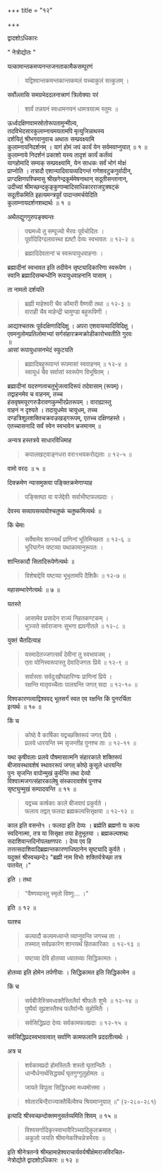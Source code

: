 +++
title = "१२"

+++
  
द्वादशोऽधिकारः  
  
" नेत्रोद्योतः "  
  
यत्कामान्तकमप्यनन्तजनताकामैकसम्पूरणं   
>  यद्विश्वान्तकमन्तकान्तकमलं यच्चाकुलं सत्कुलम् ।  
  
सर्वोल्लासि समग्रभेददलनात्त्राणं त्रिलोक्याः परं   
> शार्वं तन्नयनं स्वधामनयनं धामत्रयात्म स्तुमः ॥  
  
ऊर्ध्वदक्षिणवामस्रोतोरूपतामुन्मील्य,   
तदविभेदसारकुलाम्नायमयतामपि मृत्युजिन्नाथस्य  
दर्शयितुं श्रीभगवानुवाच अथातः सम्प्रवक्ष्यामि   
कुलाम्नायनिदर्शनम् । यागं होमं जपं कार्यं येन सर्वमवाप्नुयात् ॥ १ ॥   
कुलाम्नाये निदर्शनं प्रकाशो यस्य तादृशं कार्यं कर्तंव्यं   
यागहोमादि सम्यक् सम्प्रवक्ष्यामि, येन साधकः सर्वं भोगं मोक्षं   
प्राप्नोति । तत्रादौ एशान्यादिवायव्यदिगन्तं गणेशवटुकगुर्वादीन्,  
प्राग्दक्षिणपश्चिमासु श्रीखगेन्द्रकूर्ममेषनाथान् सदूतीसन्तानान्,   
उदीच्यां श्रीमच्छन्दकुङ्कुणाम्बादिसाधिकारराजपुत्रषट्कं   
सदूतीकमिति इहत्यमन्त्रपूर्वं पादान्तमर्चयेदिति   
कुलाम्नायदर्शनशब्दार्थः ॥ १ ॥  
  
अथैतद्युगगुरुपङ्क्यन्तः   
  
  
> पद्ममध्ये तु सम्पूज्यो भैरवः पूर्वचोदितः ।  
> पूर्वादिदिग्दलावस्था ह्यष्टौ देव्यः स्वभावतः ॥ १२-२ ॥  
  
  
> ब्रह्मादिदेवतानां च स्वरूपायुधवाहनाः ।  
  
ब्रह्मादीनां स्वभावत इति तदीयेन सृष्ट्यादिकारिणा स्वरूपेण ।   
स्वानि ब्रह्मादिसम्बन्धीनि रूपायुधवाहनानि यासाम् ।  
  
ता नामतो दर्शयति  
  
  
> ब्रह्मी माहेश्वरी चैव कौमारी वैष्णवी तथा ॥ १२-३ ॥  
> वाराही चैव माहेन्द्री चामुण्डा बहुरूपिणी ।  
  
  
आद्याश्चतस्रः पूर्वदक्षिणादिदिक्षु । अपरा एशवायव्यादिविदिक्षु ।   
एवमनुलोमप्रतिलोमाभ्यां सर्गसंहारक्रमक्रोडीकारोभवतीति गुरवः   
॥   
आसां रूपायुधासनभेदं स्फुटयति   
  
  
> ब्रह्मादिबहुरूपान्तं रूपमासां स्ववाहनम् ॥ १२-४ ॥  
> स्वायुधं चैव सर्वासां स्वरूपेण विभूषितम् ।  
  
  
ब्रह्मादीनां यदरुणत्वचतुर्भुजत्वादिरूपं तदेवासाम् (रूपम्)।   
तद्वाहनमेव च वाहनम्, तच्च   
हंसवृषमयूरगरुडैरावणकुम्भीरप्रेतरूपम् । वाराह्यास्तु   
वाहनं न दृश्यते । तदायुधमेव चायुधम्, तच्च   
दण्डत्रिशूलशक्तिचक्रवज्रखड्गरूपम्, एतच्च दक्षिणहस्ते ।  
एतच्चासनादि सर्वं स्वेन स्वभावेन भ्रजमानम् ॥   
  
अन्यत्र हस्तत्रये साधारविधिमाह   
  
  
> कपालखट्वाङ्गधरा वरा१भयकरोद्यताः ॥ १२-५ ॥   
  
वामो वरदः ॥ ५ ॥  
  
दिक्क्रमेण न्यासमुक्त्वा पङ्क्तिक्रमेणाप्याह   
  
  
> पङ्क्तिष्ठा वा यजेद्देवीः सर्वाभीष्टफलप्रदाः ।  
  
  
देवस्य सव्यापसव्ययोश्चतुष्कं चतुष्कमित्यर्थः ॥  
  
किं चेमाः   
  
  
> सर्वेषामेव शान्त्यर्थं प्राणिनां भूतिमिच्छता ॥ १२-६ ॥   
> भूरियागेन यष्टव्या यथाकामानुरूपतः ।  
  
  
शान्तिकादौ सितादिरूपेणेत्यर्थः ॥  
  
  
> विशेषाद्देवि यष्टव्या भूभृतामपि दैशिकैः ॥ १२-७ ॥  
  
  
महासम्भारेणेत्यर्थः ॥ ७ ॥  
  
यतस्ते   
  
  
> आसामेव प्रसादेन राज्यं निहतकण्टकम् ।  
> भुञ्जते सर्वराजानः सुभगा ह्यवनीतले ॥ १२-८ ॥  
  
  
युक्तं चैतदित्याह  
  
  
> यस्मादेतज्जगत्सर्वं देवीनां तु स्वभावजम् ।  
> एता योनिस्वरूपास्तु देवादिजगतः प्रिये ॥ १२-९ ॥  
  
> सर्वास्ताः सर्वदुःखौघहारिण्यः प्राणिनां प्रिये ।  
> रक्षन्ति मातृवच्चैताः पालयन्ति जगत् सदा ॥ १२-१० ॥  
  
  
विश्वकारणत्वाद्विश्ववद् भूतसर्गं स्वत एव रक्षन्ति किं पुनरर्चिता   
इत्यर्थः ॥ १० ॥  
  
किं च   
  
  
> कोष्ठे वै कार्षिका यद्वच्छक्तिरूपं जगत् प्रिये ।  
> प्रलये धारयन्ति स्म सृजन्तीह पुनश्च ताः ॥ १२-११ ॥  
  
  
यथा कृषीवलाः प्रलये पौषमासात्मनि संहारकाले शक्तिरूपं   
बीजावस्थावशेषं स्थावररूपं जगत् कोष्ठे कुसूले धारयन्ति   
पुनः सृजन्ति वापोन्मुखं कुर्वन्ति तथा देव्यो   
विश्वात्मजगत्संहारकालेषु संस्कारावशेषं पुनश्च   
सृष्ट्युन्मुखं सम्पादयन्ति ॥ ११ ॥  
  
  
> यद्वच्च कार्षकाः काले बीजवापं प्रकुर्वते ।  
> फलाय तद्वत् फलदा ब्रह्मकल्पसिसृक्षया ॥ १२-१२ ॥  
  
  
काल इति वसन्ते१ । फलदा इति देव्यः । ब्रह्मेति ब्रह्मणो यः कल्पः   
स्वदिनात्मा, तत्र या सिसृक्षा तया हेतुभूतया । ब्रह्मकल्पशब्दः   
सदाशिवान्तदिनोपलक्षणपरः । देव्य एव हि   
तत्तत्सदाशिवादिब्रह्मान्तकारणाधिष्ठानेन सृष्ट्यादि कुर्वते ।   
यदुक्तं श्रीस्वच्छन्दे२ "ब्रह्मी नाम विभोः शक्तिर्यत्रेच्छा तत्र   
पातयेत् ।"  
  
इति । तथा  
  
> "वैष्णव्यास्तु स्मृतो विष्णुः… ।"  
  
इति ॥ १२ ॥   
  
यतश्च  
  
> कल्पादौ कल्पमध्यान्ते व्याप्नुवन्ति जगच्च ताः ।  
> तस्मात् सर्वप्रकारेण शान्त्यर्थं हितकारिकाः ॥ १२-१३ ॥  
  
> यष्टव्या देवि होतव्या ध्यातव्याः सिद्धिकामतः ।  
  
  
होतव्या इति होमेन तर्पणीयाः । सिद्धिकामत इति सिद्धिकामेन ॥   
  
किं च   
  
  
> सर्वबीजैस्त्रिमध्वक्तैस्तिलैर्वा श्रीफलैः शुभैः ॥ १२-१४ ॥  
> पुष्पैर्वा सुप्रशस्तैश्च फलैर्वान्यैः सुहोमितैः ।  
  
> सर्वसिद्धिप्रदा देव्यः सर्वकामफलप्रदाः ॥ १२-१५ ॥  
  
  
सर्वसिद्धिप्रदस्वभावत्वात् सर्वाणि कामफलानि प्रददतीत्यर्थः ।  
  
अत्र च   
  
> शर्वकामप्रदो होमस्तिलैः शस्तो घृतान्वितैः ।  
> धान्यैर्धनार्थसिद्ध्यर्थं घृतगुग्गुलुहोमतः ॥  
>   
> जायते विपुला सिद्धिरधमा मध्यमोत्तमा ।  
  
  
> श्वेतारबिन्दैराज्याक्तैर्बिल्वैश्च श्रियमाप्नुयात् ॥" (२-२८०-२८१)  
  
इत्यादि श्रीस्वच्छन्दोक्तमनुसर्तव्यमिति शिवम् ॥ १५ ॥  
  
> विश्वसर्गादिकृत्स्वाभावैरिञ्च्यादिकुलक्रमात् ।  
> अकुलो जयति श्रीमानेकश्चिन्नेत्रभैरवः ॥  
  
इति श्रीनेत्रतन्त्रे श्रीमहामाहेश्वराचार्यवर्यश्रीक्षेमराजविरचित-  
नेत्रोद्योते द्वादशोऽधिकारः ॥ १२ ॥   

